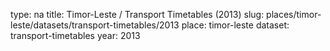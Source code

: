 type: na
title: Timor-Leste / Transport Timetables (2013)
slug: places/timor-leste/datasets/transport-timetables/2013
place: timor-leste
dataset: transport-timetables
year: 2013
